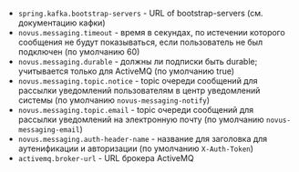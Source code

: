- `spring.kafka.bootstrap-servers` - URL of bootstrap-servers 
(см. документацию кафки)
- `novus.messaging.timeout` - время в секундах, по истечении которого
сообщения не будут показываться, если пользователь не был подключен
(по умолчанию 60)
- `novus.messaging.durable` - должны ли подписки быть durable;
учитывается только для ActiveMQ (по умолчанию true)
- `novus.messaging.topic.notice` - topic очереди сообщений для рассылки уведомлений пользователям в центр уведомлений системы (по умолчанию `novus-messaging-notify`)
- `novus.messaging.topic.email` - topic очереди сообщений  для рассылки уведомлений на электронную почту 
(по умолчанию `novus-messaging-email`)
- `novus.messaging.auth-header-name` - название для заголовка для аутенификации
и авторизации (по умолчанию `X-Auth-Token`)
- `activemq.broker-url` - URL брокера ActiveMQ
